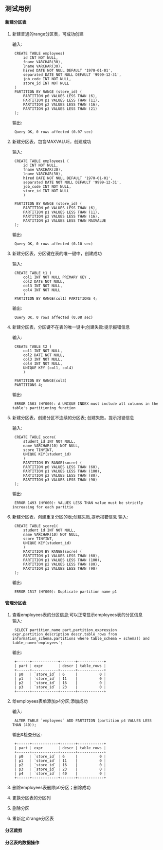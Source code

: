 ## 测试用例

#### 新建分区表
1. 新建普通的range分区表，可成功创建

    输入:

        CREATE TABLE employees(
            id INT NOT NULL,
            fname VARCHAR(30),
            lname VARCHAR(30),
            hired DATE NOT NULL DEFAULT '1970-01-01',
            separated DATE NOT NULL DEFAULT '9999-12-31',
            job_code INT NOT NULL,
            store_id INT NOT NULL
        ) 
        PARTITION BY RANGE (store_id) (
            PARTITION p0 VALUES LESS THAN (6),
            PARTITION p1 VALUES LESS THAN (11),
            PARTITION p2 VALUES LESS THAN (16),
            PARTITION p3 VALUES LESS THAN (21)
        );
    输出:

        Query OK, 0 rows affected (0.07 sec)

2. 新建分区表，包含MAXVALUE，创建成功  

    输入:

        CREATE TABLE employees1 (
            id INT NOT NULL,
            fname VARCHAR(30),
            lname VARCHAR(30),
            hired DATE NOT NULL DEFAULT '1970-01-01',
            separated DATE NOT NULL DEFAULT '9999-12-31',
            job_code INT NOT NULL,
            store_id INT NOT NULL
            )

        PARTITION BY RANGE (store_id) (
            PARTITION p0 VALUES LESS THAN (6),
            PARTITION p1 VALUES LESS THAN (11),
            PARTITION p2 VALUES LESS THAN (16),
            PARTITION p3 VALUES LESS THAN MAXVALUE 
        );
    输出:

        Query OK, 0 rows affected (0.10 sec)

3. 新建分区表，分区键在表的唯一键中，创建成功
    
    输入:

        CREATE TABLE t1 (
            col1 INT NOT NULL PRIMARY KEY ,
            col2 DATE NOT NULL,
            col3 INT NOT NULL,
            col4 INT NOT NULL
            )
        PARTITION BY RANGE(col1) PARTITIONS 4;
    输出:

        Query OK, 0 rows affected (0.08 sec)

4. 新建分区表，分区键不在表的唯一键中;创建失败:提示报错信息

    输入:

        CREATE TABLE t2 (
            col1 INT NOT NULL,
            col2 DATE NOT NULL,
            col3 INT NOT NULL,
            col4 INT NOT NULL,
            UNIQUE KEY (col1, col4)
            )

        PARTITION BY RANGE(col3)
        PARTITIONS 4;

    输出:

        ERROR 1503 (HY000): A UNIQUE INDEX must include all columns in the table's partitioning function


5. 新建分区表，创建分区不连续的分区表; 创建失败。提示报错信息
    
    输入:

        CREATE TABLE score(
            student_id INT NOT NULL,
            name VARCHAR(10) NOT NULL,
            score TINYINT,
            UNIQUE KEY(student_id)
            )
            PARTITION BY RANGE(socre) (
            PARTITION p0 VALUES LESS THAN (60),
            PARTITION p1 VALUES LESS THAN (100),
            PARTITION p2 VALUES LESS THAN (80),
            PARTITION p3 VALUES LESS THAN (90)
        );
    输出:

        ERROR 1493 (HY000): VALUES LESS THAN value must be strictly increasing for each partitio   
6. 新建分区表，创建重复分区的表;创建失败,提示报错信息
    输入:

        CREATE TABLE score1(
            student_id INT NOT NULL,
            name VARCHAR(10) NOT NULL,
            score TINYINT,
            UNIQUE KEY(student_id)
            )
            PARTITION BY RANGE(socre) (
            PARTITION p1 VALUES LESS THAN (60),
            PARTITION p1 VALUES LESS THAN (100),
            PARTITION p2 VALUES LESS THAN (80),
            PARTITION p3 VALUES LESS THAN (90)
        );
    输出:
        
        ERROR 1517 (HY000): Duplicate partition name p1
#### 管理分区表
1. 查看employees表的分区信息;可以正常显示employees表的分区信息  
    输入:
        
        SELECT partition_name part,partition_expression expr,partition_description descr,table_rows from information_schema.partitions where table_schema = schema() and table_name='employees';
    输出:

        +------+------------+-------+------------+
        | part | expr       | descr | table_rows |
        +------+------------+-------+------------+
        | p0   | `store_id` | 6     |          0 |
        | p1   | `store_id` | 11    |          0 |
        | p2   | `store_id` | 16    |          0 |
        | p3   | `store_id` | 23    |          0 |
        +------+------------+-------+------------+

2. 给employees表单添加p4分区;添加成功
    
    输入:

        ALTER TABLE `employees` ADD PARTITION (partition p4 VALUES LESS THAN (40));

    输出&检查分区:

        +------+------------+-------+------------+
        | part | expr       | descr | table_rows |
        +------+------------+-------+------------+
        | p0   | `store_id` | 6     |          0 |
        | p1   | `store_id` | 11    |          0 |
        | p2   | `store_id` | 16    |          0 |
        | p3   | `store_id` | 23    |          0 |
        | p4   | `store_id` | 40    |          0 |
        +------+------------+-------+------------+
        
3. 删除employees表删除p0分区；删除成功
   


4. 更换分区表的分区列
5. 删除分区
6. 重新定义range分区表

#### 分区裁剪

#### 分区表的数据操作

